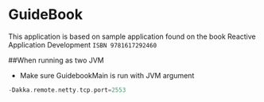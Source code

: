 # GuideBook
This application is based on sample application found on the book Reactive Application Development ```ISBN 9781617292460```

##When running as two JVM 
* Make sure GuidebookMain is run with JVM argument 
```scala
-Dakka.remote.netty.tcp.port=2553
```